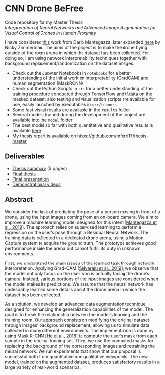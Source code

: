 # CNN Drone BeFree

Code repository for my Master Thesis:  
*Interpretation of Neural Networks and Advanced Image Augmentation for Visual Control of Drones in Human Proximity*

I have considered [this](https://github.com/idsia-robotics/proximity-quadrotor-learning) work from Dario Mantegazza, later expanded [here](https://github.com/FullMetalNicky/FrontNetPorting) by Nicky Zimmerman. The aims of the project is to make the drone flying outside of the room arena in which the dataset has been collected. For doing so, I am using network interpretability techniques together with background replacement/randomization on the dataset images.

- Check out the Jupyter Notebooks in `notebooks` for a better understanding of the initial work on interpretability (GradCAM) and human segmentation (MaskRCNN)
- Check out the Python Scripts in `src` for a better understanding of the training procedure conducted through TensorFlow and [tf.data](https://www.tensorflow.org/guide/data) on the masked dataset; also testing and visualization scripts are available for use, easily launched by executables in `src/runners`
- Some fast visual results are available in the `results` folder
- Several models trained during the development of the project are available into the `model` folder
- The best model so far with both quantitative and qualitative results is available [here](https://github.com/mferri17/cnn-drone-befree/tree/main/models/20210112%20final%20comparison)
- My thesis report is available on https://github.com/mferri17/thesis-master


## Deliverables

- [Thesis summary](https://github.com/mferri17/thesis-master/blob/main/deliverable/Thesis%20Summary.pdf) (5 pages)
- [Final thesis](https://github.com/mferri17/thesis-master/blob/main/deliverable/Ferri_Marco_Tesi_LM_22febbraio2021.pdf)
- [Final presentation](https://github.com/mferri17/thesis-master/blob/main/presentation/Ferri_Marco_Presentazione_LM_22febbraio2021.pdf)
- [Demonstrational videos](https://www.youtube.com/playlist?list=PLbpVnR3zJG9rVIbU_VIxRt1VhcCe53Cqo)


## Abstract

We consider the task of predicting the pose of a person moving in front of a drone, using the input images coming from an on-board camera. We aim to improve a machine learning model designed for this intent [[Mantegazza et al., 2019](https://github.com/idsia-robotics/proximity-quadrotor-learning)]. The approach relies on supervised learning to perform a regression on the user’s pose through a Residual Neural Network. The training data is collected in a dedicated drone arena, using a Motion Capture system to acquire the ground truth. The prototype achieves good performance inside the arena but cannot fulfill its duty in unknown environments.

First, we understand the main issues of the learned task through network interpretation. Applying Grad-CAM [[Selvaraju et al., 2019](https://arxiv.org/abs/1610.02391)], we observe that the model not only focus on the user who is actually facing the drone’s camera. Instead, various portions of the input images are considered when the model makes its predictions. We assume that the neural network has undesirably learned some details about the drone arena in which the dataset has been collected.

As a solution, we develop an advanced data augmentation technique designed for enhancing the generalization capabilities of the model. The goal is to break the relationship between the model’s learning and the training room. Our approach consists on modifying the original dataset through images’ background replacement, allowing us to simulate data collected in many different environments. The implementation is done by using Mask R-CNN [[He et al., 2018](https://arxiv.org/abs/1703.06870)] to compute the user’s mask from each sample in the original training set. Then, we use the computed masks for replacing the background of the corresponding images and retraining the neural network.
We run experiments that show that our proposal is successful both from quantitative and qualitative viewpoints. The new model, trained on the augmented dataset, produces satisfactory results in a large variety of real-world scenarios.




